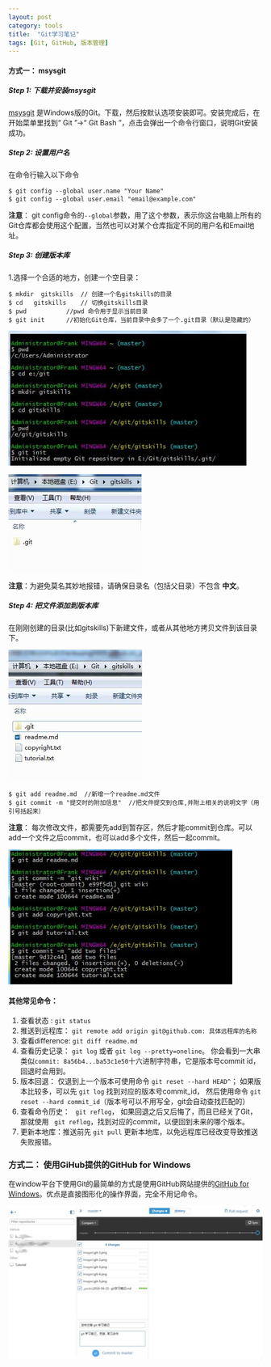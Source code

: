 ```yaml
---
layout: post
category: tools
title:  "Git学习笔记"
tags: [Git, GitHub, 版本管理]
---
```

#### 方式一： msysgit

##### Step 1: 下载并安装msysgit
[msysgit](https://git-for-windows.github.io) 是Windows版的Git。下载，然后按默认选项安装即可。安装完成后，在开始菜单里找到“ Git ”->“ Git Bash ”，点击会弹出一个命令行窗口，说明Git安装成功。


##### Step 2: 设置用户名

在命令行输入以下命令

	$ git config --global user.name "Your Name"
	$ git config --global user.email "email@example.com"

**注意**： git config命令的`--global`参数，用了这个参数，表示你这台电脑上所有的Git仓库都会使用这个配置，当然也可以对某个仓库指定不同的用户名和Email地址。

##### Step 3: 创建版本库
1.选择一个合适的地方，创建一个空目录：

	$ mkdir  gitskills  // 创建一个名gitskills的目录
	$ cd   gitskills    // 切换gitskills目录
	$ pwd           //pwd 命令用于显示当前目录
    $ git init      //初始化Git仓库，当前目录中会多了一个.git目录（默认是隐藏的）

![](images/git-1.jpg)

![](images/git-2.jpg)

**注意**：为避免莫名其妙地报错，请确保目录名（包括父目录）不包含 **中文**。

##### Step 4: 把文件添加到版本库
在刚刚创建的目录(比如gitskills)下新建文件，或者从其他地方拷贝文件到该目录下。

![](images/git-3.jpg)

	$ git add readme.md  //新增一个readme.md文件
	$ git commit -m "提交时的附加信息"  //把文件提交到仓库,并附上相关的说明文字（用引号括起来）
**注意**： 每次修改文件，都需要先add到暂存区，然后才能commit到仓库。可以add一个文件之后commit，也可以add多个文件，然后一起commit。

![](images/git-4.jpg)

#### 其他常见命令：
1.  查看状态 : `git status`     
2.  推送到远程库： `git remote add origin git@github.com: 具体远程库的名称` 
3.  查看difference: `git diff readme.md `
4.  查看历史记录： `git log` 或者 `git log --pretty=oneline`。
你会看到一大串类似`commit: 8a56b4...ba53c1e50`十六进制字符串，它是版本号commit id， 回退时会用到。
5.  版本回退： 仅退到上一个版本可使用命令 `git reset --hard HEAD^`； 如果版本比较多，可以先 `git log` 找到对应的版本号commit_id，  然后使用命令 `git reset --hard commit_id`（版本号可以不用写全，git会自动查找匹配的）
6.  查看命令历史： ` git reflog`， 如果回退之后又后悔了，而且已经关了Git，那就使用 ` git reflog`，找到对应的commit，以便回到未来的哪个版本。
7.  更新本地库：推送前先  `git pull` 更新本地库，以免远程库已经改变导致推送失败报错。


### 方式二： 使用GiHub提供的GitHub for Windows
在window平台下使用Git的最简单的方式是使用GitHub网站提供的[GitHub for Windows](https://desktop.github.com/)。优点是直接图形化的操作界面，完全不用记命令。

![](images/git-5.jpg)

